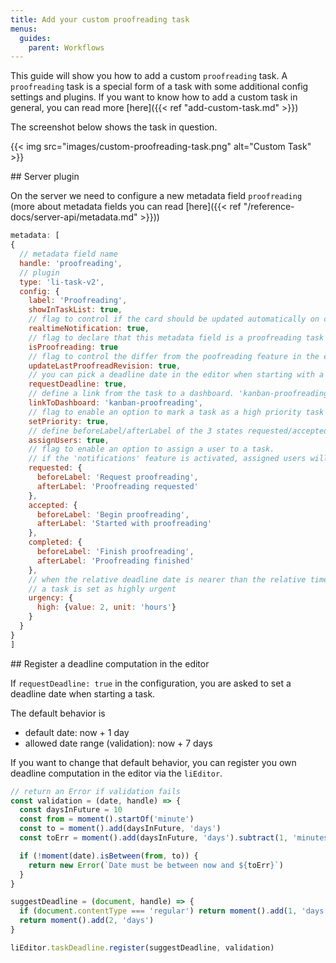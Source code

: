 ```yaml
---
title: Add your custom proofreading task
menus:
  guides:
    parent: Workflows
---
```


This guide will show you how to add a custom `proofreading` task. A `proofreading` task is a special form of a task with some additional config settings and plugins. If you want to know how to add a custom task in general, you can read more [here]({{< ref "add-custom-task.md" >}})

The screenshot below shows the task in question.

{{< img src="images/custom-proofreading-task.png" alt="Custom Task" >}}


## Server plugin

On the server we need to configure a new metadata field `proofreading` (more about metadata fields you can read [here]({{< ref "/reference-docs/server-api/metadata.md" >}}))

```js
metadata: [
{
  // metadata field name
  handle: 'proofreading',
  // plugin
  type: 'li-task-v2',
  config: {
    label: 'Proofreading',
    showInTaskList: true,
    // flag to control if the card should be updated automatically on custom dashboard
    realtimeNotification: true,
    // flag to declare that this metadata field is a proofreading task
    isProofreading: true
    // flag to control the differ from the poofreading feature in the editor
    updateLastProofreadRevision: true,
    // you can pick a deadline date in the editor when starting with a task
    requestDeadline: true,
    // define a link from the task to a dashboard. 'kanban-proofreading' is the handle of the dashboard in the editor-config
    linkToDashboard: 'kanban-proofreading',
    // flag to enable an option to mark a task as a high priority task
    setPriority: true,
    // define beforeLabel/afterLabel of the 3 states requested/accepted/completed
    assignUsers: true,
    // flag to enable an option to assign a user to a task.
    // if the 'notifications' feature is activated, assigned users will always get an email/slack/* notification
    requested: {
      beforeLabel: 'Request proofreading',
      afterLabel: 'Proofreading requested'
    },
    accepted: {
      beforeLabel: 'Begin proofreading',
      afterLabel: 'Started with proofreading'
    },
    completed: {
      beforeLabel: 'Finish proofreading',
      afterLabel: 'Proofreading finished'
    },
    // when the relative deadline date is nearer than the relative time in the config,
    // a task is set as highly urgent
    urgency: {
      high: {value: 2, unit: 'hours'}
    }
  }
}
]
```

## Register a deadline computation in the editor

If `requestDeadline: true` in the configuration, you are asked to set a deadline date when starting a task.

The default behavior is
- default date: now + 1 day
- allowed date range (validation): now + 7 days


If you want to change that default behavior, you can register you own deadline computation in the editor via the `liEditor`.

```js
// return an Error if validation fails
const validation = (date, handle) => {
  const daysInFuture = 10
  const from = moment().startOf('minute')
  const to = moment().add(daysInFuture, 'days')
  const toErr = moment().add(daysInFuture, 'days').subtract(1, 'minutes').format('LLL')

  if (!moment(date).isBetween(from, to)) {
    return new Error(`Date must be between now and ${toErr}`)
  }
}

suggestDeadline = (document, handle) => {
  if (document.contentType === 'regular') return moment().add(1, 'days')
  return moment().add(2, 'days')
}

liEditor.taskDeadline.register(suggestDeadline, validation)
```
